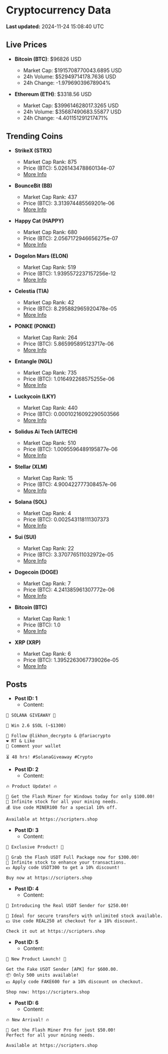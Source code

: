 # Cryptocurrency Data

**Last updated:** 2024-11-24 15:08:40 UTC

## Live Prices
- **Bitcoin (BTC)**: $96826 USD
  - Market Cap: $1915708770043.6895 USD
  - 24h Volume: $52949714178.7636 USD
  - 24h Change: -1.97969039678904%

- **Ethereum (ETH)**: $3318.56 USD
  - Market Cap: $399614628017.3265 USD
  - 24h Volume: $35687490683.55877 USD
  - 24h Change: -4.401151291217471%

## Trending Coins
- **StrikeX (STRX)**
  - Market Cap Rank: 875
  - Price (BTC): 5.026143478860134e-07
  - [More Info](https://www.coingecko.com/en/coins/strike-x)

- **BounceBit (BB)**
  - Market Cap Rank: 437
  - Price (BTC): 3.313974485569201e-06
  - [More Info](https://www.coingecko.com/en/coins/bouncebit)

- **Happy Cat (HAPPY)**
  - Market Cap Rank: 680
  - Price (BTC): 2.0567172946656275e-07
  - [More Info](https://www.coingecko.com/en/coins/happycat)

- **Dogelon Mars (ELON)**
  - Market Cap Rank: 519
  - Price (BTC): 1.9395572237157256e-12
  - [More Info](https://www.coingecko.com/en/coins/dogelon-mars)

- **Celestia (TIA)**
  - Market Cap Rank: 42
  - Price (BTC): 8.295882965920478e-05
  - [More Info](https://www.coingecko.com/en/coins/celestia)

- **PONKE (PONKE)**
  - Market Cap Rank: 264
  - Price (BTC): 5.865995895123717e-06
  - [More Info](https://www.coingecko.com/en/coins/ponke)

- **Entangle (NGL)**
  - Market Cap Rank: 735
  - Price (BTC): 1.016492268575255e-06
  - [More Info](https://www.coingecko.com/en/coins/entangle)

- **Luckycoin (LKY)**
  - Market Cap Rank: 440
  - Price (BTC): 0.00010216092290503566
  - [More Info](https://www.coingecko.com/en/coins/luckycoin)

- **Solidus Ai Tech (AITECH)**
  - Market Cap Rank: 510
  - Price (BTC): 1.0095596489195877e-06
  - [More Info](https://www.coingecko.com/en/coins/solidus-ai-tech)

- **Stellar (XLM)**
  - Market Cap Rank: 15
  - Price (BTC): 4.900422777308457e-06
  - [More Info](https://www.coingecko.com/en/coins/stellar)

- **Solana (SOL)**
  - Market Cap Rank: 4
  - Price (BTC): 0.002543118111307373
  - [More Info](https://www.coingecko.com/en/coins/solana)

- **Sui (SUI)**
  - Market Cap Rank: 22
  - Price (BTC): 3.370776511032972e-05
  - [More Info](https://www.coingecko.com/en/coins/sui)

- **Dogecoin (DOGE)**
  - Market Cap Rank: 7
  - Price (BTC): 4.241385961307772e-06
  - [More Info](https://www.coingecko.com/en/coins/dogecoin)

- **Bitcoin (BTC)**
  - Market Cap Rank: 1
  - Price (BTC): 1.0
  - [More Info](https://www.coingecko.com/en/coins/bitcoin)

- **XRP (XRP)**
  - Market Cap Rank: 6
  - Price (BTC): 1.3952263067739026e-05
  - [More Info](https://www.coingecko.com/en/coins/xrp)

## Posts
- **Post ID: 1**
  - Content:
```
🚀 SOLANA GIVEAWAY 🚀

🎁 Win 2.6 $SOL (~$1300)

🤝 Follow @likhon_decrypto & @fariacrypto
❤️ RT & Like
💬 Comment your wallet

⏳ 48 hrs! #SolanaGiveaway #Crypto
```

- **Post ID: 2**
  - Content:
```
🔥 Product Update! 🔥

🚀 Get the Flash Miner for Windows today for only $100.00!
🔋 Infinite stock for all your mining needs.
💰 Use code MINER100 for a special 10% off.

Available at https://scripters.shop
```

- **Post ID: 3**
  - Content:
```
🎁 Exclusive Product! 🎁

💸 Grab the Flash USDT Full Package now for $300.00!
🎉 Infinite stock to enhance your transactions.
💵 Apply code USDT300 to get a 10% discount!

Buy now at https://scripters.shop
```

- **Post ID: 4**
  - Content:
```
💎 Introducing the Real USDT Sender for $250.00!

💼 Ideal for secure transfers with unlimited stock available.
💵 Use code REAL250 at checkout for a 10% discount.

Check it out at https://scripters.shop
```

- **Post ID: 5**
  - Content:
```
🚀 New Product Launch! 🚀

Get the Fake USDT Sender [APK] for $600.00.
📦 Only 500 units available!
💵 Apply code FAKE600 for a 10% discount on checkout.

Shop now: https://scripters.shop
```

- **Post ID: 6**
  - Content:
```
🔥 New Arrival! 🔥

💸 Get the Flash Miner Pro for just $50.00!
Perfect for all your mining needs.

Available at https://scripters.shop
```

